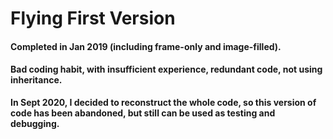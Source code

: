# Flying First Version

#### Completed in Jan 2019 (including frame-only and image-filled).
#### Bad coding habit, with insufficient experience, redundant code, not using inheritance.

**In Sept 2020, I decided to reconstruct the whole code, so this version of code has been abandoned, but still can be used as testing and debugging.**
